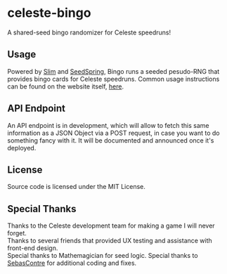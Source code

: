 # celeste-bingo
A shared-seed bingo randomizer for Celeste speedruns!

## Usage

Powered by [Slim](https://www.slimframework.com/) and [SeedSpring](https://github.com/paragonie/seedspring), Bingo runs a seeded pesudo-RNG that provides bingo cards for Celeste speedruns. Common usage instructions can be found on the website itself, [here](https://oneninefour.cl/celeste/).

## API Endpoint

An API endpoint is in development, which will allow to fetch this same information as a JSON Object via a POST request, in case you want to do something fancy with it. It will be documented and announced once it's deployed.

## License

Source code is licensed under the MIT License.

## Special Thanks

Thanks to the Celeste development team for making a game I will never forget.  
Thanks to several friends that provided UX testing and assistance with front-end design.  
Special thanks to Mathemagician for seed logic.
Special thanks to [SebasContre](https://twitter.com/sebascontre) for additional coding and fixes.
